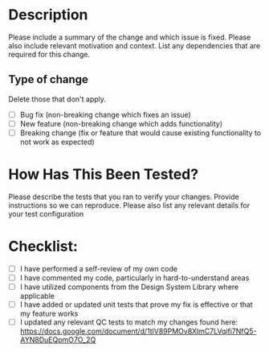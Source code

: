 # Description

Please include a summary of the change and which issue is fixed. Please also include relevant motivation and context. List any dependencies that are required for this change.


## Type of change

Delete those that don't apply.

- [ ] Bug fix (non-breaking change which fixes an issue)
- [ ] New feature (non-breaking change which adds functionality)
- [ ] Breaking change (fix or feature that would cause existing functionality to not work as expected)

# How Has This Been Tested?

Please describe the tests that you ran to verify your changes. Provide instructions so we can reproduce. Please also list any relevant details for your test configuration


# Checklist:

- [ ] I have performed a self-review of my own code
- [ ] I have commented my code, particularly in hard-to-understand areas
- [ ] I have utilized components from the Design System Library where applicable
- [ ] I have added or updated unit tests that prove my fix is effective or that my feature works
- [ ] I updated any relevant QC tests to match my changes found here: https://docs.google.com/document/d/1tlV89PMOv8XlmC7LVqifi7NfQ5-AYN8DuEQpmO7O_2Q

